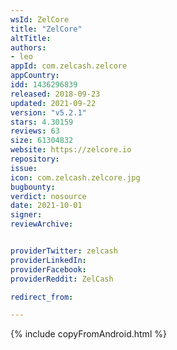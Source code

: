 ```yaml
---
wsId: ZelCore
title: "ZelCore"
altTitle: 
authors:
- leo
appId: com.zelcash.zelcore
appCountry: 
idd: 1436296839
released: 2018-09-23
updated: 2021-09-22
version: "v5.2.1"
stars: 4.30159
reviews: 63
size: 61304832
website: https://zelcore.io
repository: 
issue: 
icon: com.zelcash.zelcore.jpg
bugbounty: 
verdict: nosource
date: 2021-10-01
signer: 
reviewArchive:


providerTwitter: zelcash
providerLinkedIn: 
providerFacebook: 
providerReddit: ZelCash

redirect_from:

---
```


{% include copyFromAndroid.html %}
